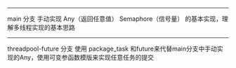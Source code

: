 
-----------------------------------------------
main 分支 手动实现 Any（返回任意值） Semaphore（信号量） 的基本实现，理解多线程实现的基本思路


------------------------------------------------
threadpool-future 分支 使用 package_task 和future来代替main分支中手动实现的Any，使用可变参函数模版来实现任意任务的提交